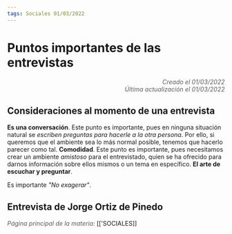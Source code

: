 ```yaml
---
tags: Sociales 01/03/2022
---
```


# Puntos importantes de las entrevistas
<div style="text-align: right; opacity: 0.7; font-style: italic;">Creado el 01/03/2022</div>
<div style="text-align: right; opacity: 0.7; font-style: italic;">Última actualización el 01/03/2022</div>

## Consideraciones al momento de una entrevista

**Es una conversación**. Este punto es importante, pues en ninguna situación natural se *escriben preguntas para hacerle a la otra persona*. Por ello, si queremos que el ambiente sea lo más normal posible, tenemos que hacerlo parecer como tal.
**Comodidad**. Este punto es importante, pues necesitamos crear un ambiente *amistoso* para el entrevistado, quien se ha ofrecido para darnos información sobre ellos mismos o un tema en específico.
**El arte de escuchar y preguntar**. 

Es importante *"No exagerar"*.


## Entrevista de Jorge Ortiz de Pinedo



<span style="opacity: 0.7; font-style: italic;">Página principal de la materia:</span> [['SOCIALES]]